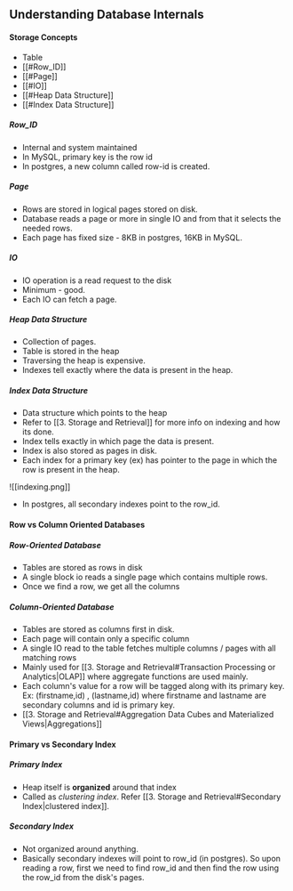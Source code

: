 ## Understanding Database Internals

#### Storage Concepts
- Table
- [[#Row_ID]]
- [[#Page]]
- [[#IO]]
- [[#Heap Data Structure]]
- [[#Index Data Structure]]

##### Row_ID
- Internal and system maintained
- In MySQL, primary key is the row id
- In postgres, a new column called row-id is created.

##### Page
- Rows are stored in logical pages stored on disk.
- Database reads a page or more in single IO and from that it selects the needed rows.
- Each page has fixed size - 8KB in postgres, 16KB in MySQL.

##### IO
- IO operation is a read request to the disk
- Minimum - good.
- Each IO can fetch a page. 

##### Heap Data Structure
- Collection of pages.
- Table is stored in the heap
- Traversing the heap is expensive.
- Indexes tell exactly where the data is present in the heap.

##### Index Data Structure
- Data structure which points to the heap
- Refer to [[3. Storage and Retrieval]] for more info on indexing and how its done.
- Index tells exactly in which page the data is present.
- Index is also stored as pages in disk.
- Each index for a primary key (ex) has pointer to the page in which the row is present in the heap.


![[indexing.png]]

- In postgres, all secondary indexes point to the row_id.

#### Row vs Column Oriented Databases

##### Row-Oriented Database
- Tables are stored as rows in disk
- A single block io reads a single page which contains multiple rows.
- Once we find a row, we get all the columns

##### Column-Oriented Database
- Tables are stored as columns first in disk.
- Each page will contain only a specific column
- A single IO read to the table fetches multiple columns / pages with all matching rows
- Mainly used for [[3. Storage and Retrieval#Transaction Processing or Analytics|OLAP]] where aggregate functions are used mainly.
- Each column's value for a row will be tagged along with its primary key. Ex: (firstname,id) , (lastname,id) where firstname and lastname are secondary columns and id is primary key. 
- [[3. Storage and Retrieval#Aggregation Data Cubes and Materialized Views|Aggregations]]

#### Primary vs Secondary Index
##### Primary Index
- Heap itself is __organized__ around that index
- Called as _clustering index_. Refer [[3. Storage and Retrieval#Secondary Index|clustered index]].  

##### Secondary Index
- Not organized around anything.
- Basically secondary indexes will point to row_id (in postgres). So upon reading a row, first we need to find row_id and then find the row using the row_id from the disk's pages.
